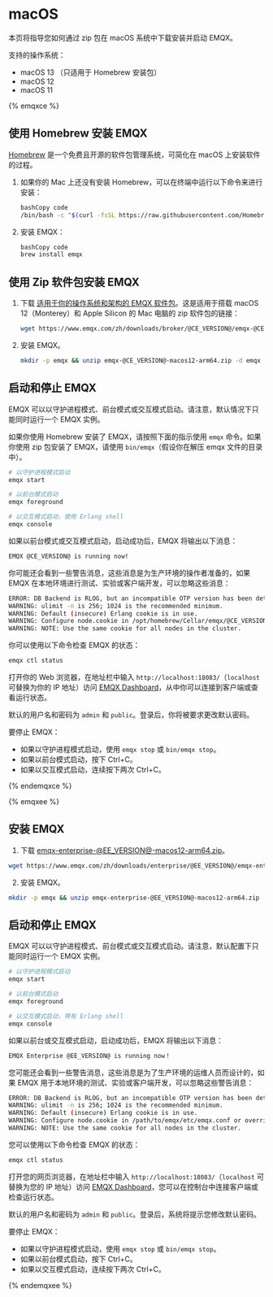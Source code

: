 # macOS

本页将指导您如何通过 zip 包在 macOS 系统中下载安装并启动 EMQX。

支持的操作系统：

- macOS 13 （只适用于 Homebrew 安装包）
- macOS 12
- macOS 11

{% emqxce %}

## 使用 Homebrew 安装 EMQX

[Homebrew](https://brew.sh/) 是一个免费且开源的软件包管理系统，可简化在 macOS 上安装软件的过程。

1. 如果你的 Mac 上还没有安装 Homebrew，可以在终端中运行以下命令来进行安装：

   ```bash
   bashCopy code
   /bin/bash -c "$(curl -fsSL https://raw.githubusercontent.com/Homebrew/install/HEAD/install.sh)"
   ```

2. 安装 EMQX：

   ```bash
   bashCopy code
   brew install emqx
   ```

## 使用 Zip 软件包安装 EMQX

1. 下载 [适用于你的操作系统和架构的 EMQX 软件包](https://www.emqx.io/downloads?os=macOS)。这是适用于搭载 macOS 12（Monterey）和 Apple Silicon 的 Mac 电脑的 zip 软件包的链接：

   ```bash
   wget https://www.emqx.com/zh/downloads/broker/@CE_VERSION@/emqx-@CE_VERSION@-macos12-arm64.zi
   ```

2. 安装 EMQX。

   ```bash
   mkdir -p emqx && unzip emqx-@CE_VERSION@-macos12-arm64.zip -d emqx
   ```

## 启动和停止 EMQX

EMQX 可以以守护进程模式、前台模式或交互模式启动。请注意，默认情况下只能同时运行一个 EMQX 实例。

如果你使用 Homebrew 安装了 EMQX，请按照下面的指示使用 `emqx` 命令。如果你使用 zip 包安装了 EMQX，请使用 `bin/emqx`（假设你在解压 emqx 文件的目录中）。

```bash
# 以守护进程模式启动
emqx start

# 以前台模式启动
emqx foreground

# 以交互模式启动，使用 Erlang shell
emqx console
```

如果以前台模式或交互模式启动，启动成功后，EMQX 将输出以下消息：

```bash
EMQX @CE_VERSION@ is running now!
```

你可能还会看到一些警告消息，这些消息是为生产环境的操作者准备的，如果 EMQX 在本地环境进行测试、实验或客户端开发，可以忽略这些消息：

```bash
ERROR: DB Backend is RLOG, but an incompatible OTP version has been detected. Falling back to using Mnesia DB backend.
WARNING: ulimit -n is 256; 1024 is the recommended minimum.
WARNING: Default (insecure) Erlang cookie is in use.
WARNING: Configure node.cookie in /opt/homebrew/Cellar/emqx/@CE_VERSION@/etc/emqx.conf or override from environment variable EMQX_NODE__COOKIE
WARNING: NOTE: Use the same cookie for all nodes in the cluster.
```

你可以使用以下命令检查 EMQX 的状态：

```bash
emqx ctl status
```

打开你的 Web 浏览器，在地址栏中输入 `http://localhost:18083/`（`localhost` 可替换为你的 IP 地址）访问 [EMQX Dashboard](../dashboard/introduction.md)，从中你可以连接到客户端或查看运行状态。

默认的用户名和密码为 `admin` 和 `public`。登录后，你将被要求更改默认密码。

要停止 EMQX：

- 如果以守护进程模式启动，使用 `emqx stop` 或 `bin/emqx stop`。
- 如果以前台模式启动，按下 Ctrl+C。
- 如果以交互模式启动，连续按下两次 Ctrl+C。

{% endemqxce %}

{% emqxee %}

## 安装 EMQX

1. 下载 [emqx-enterprise-@EE_VERSION@-macos12-arm64.zip](https://www.emqx.com/zh/downloads/enterprise/@EE_VERSION@/emqx-enterprise-@EE_VERSION@-macos12-arm64.zip)。

```bash
wget https://www.emqx.com/zh/downloads/enterprise/@EE_VERSION@/emqx-enterprise-@EE_VERSION@-macos12-arm64.zip
```

2. 安装 EMQX。

```bash
mkdir -p emqx && unzip emqx-enterprise-@EE_VERSION@-macos12-arm64.zip -d emqx
```

## 启动和停止 EMQX

EMQX 可以以守护进程模式、前台模式或交互模式启动。请注意，默认配置下只能同时运行一个 EMQX 实例。

```bash
# 以守护进程模式启动
emqx start

# 以前台模式启动
emqx foreground

# 以交互模式启动，带有 Erlang shell
emqx console
```

如果以前台或交互模式启动，启动成功后，EMQX 将输出以下消息：

```bash
EMQX Enterprise @EE_VERSION@ is running now！
```

您可能还会看到一些警告消息，这些消息是为了生产环境的运维人员而设计的，如果 EMQX 用于本地环境的测试、实验或客户端开发，可以忽略这些警告消息：

```bash
ERROR: DB Backend is RLOG, but an incompatible OTP version has been detected. Falling back to using Mnesia DB backend.
WARNING: ulimit -n is 256; 1024 is the recommended minimum.
WARNING: Default (insecure) Erlang cookie is in use.
WARNING: Configure node.cookie in /path/to/emqx/etc/emqx.conf or override from environment variable EMQX_NODE__COOKIE
WARNING: NOTE: Use the same cookie for all nodes in the cluster.
```

您可以使用以下命令检查 EMQX 的状态：

```bash
emqx ctl status
```

打开您的网页浏览器，在地址栏中输入 `http://localhost:18083/`（`localhost` 可替换为您的 IP 地址）访问 [EMQX Dashboard](../dashboard/introduction.md)，您可以在控制台中连接客户端或检查运行状态。

默认的用户名和密码为 `admin` 和 `public`。登录后，系统将提示您修改默认密码。

要停止 EMQX：

- 如果以守护进程模式启动，使用 `emqx stop` 或 `bin/emqx stop`。
- 如果以前台模式启动，按下 Ctrl+C。
- 如果以交互模式启动，连续按下两次 Ctrl+C。

{% endemqxee %}
